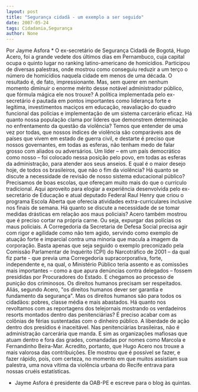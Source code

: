 ```yaml
---
layout: post
title: "Segurança cidadã - um exemplo a ser seguido"
date: 2007-05-24
tags: Cidadania,Segurança
author: None
---
```

Por Jayme Asfora *
O ex-secret&aacute;rio de Seguran&ccedil;a Cidad&atilde; de Bogot&aacute;, Hugo Acero, foi a grande vedete dos &uacute;ltimos dias em Pernambuco, cuja capital ocupa o quinto lugar no ranking latino-americano de homic&iacute;dios. Participou de diversas palestras, onde mostrou como conseguiu reduzir a um ter&ccedil;o o n&uacute;mero de homic&iacute;dios naquela cidade em menos de uma d&eacute;cada. O resultado &eacute;, de fato, impressionante. Mas, sem querer em nenhum momento diminuir o enorme m&eacute;rito desse not&aacute;vel administrador p&uacute;blico, que f&oacute;rmula m&aacute;gica ele nos trouxe? 
A pol&iacute;tica implementada pelo ex-secret&aacute;rio &eacute; pautada em pontos importantes como lideran&ccedil;a forte e leg&iacute;tima, investimentos maci&ccedil;os em educa&ccedil;&atilde;o, reavalia&ccedil;&atilde;o do quadro funcional das pol&iacute;cias e implementa&ccedil;&atilde;o de um sistema carcer&aacute;rio eficaz.
H&aacute; quanto nossa popula&ccedil;&atilde;o clama por l&iacute;deres que demonstrem determina&ccedil;&atilde;o no enfrentamento da quest&atilde;o da viol&ecirc;ncia? Temos que entender de uma vez por todas, que nossos &iacute;ndices de viol&ecirc;ncia s&atilde;o compar&aacute;veis aos de pa&iacute;ses que vivem em estado de guerra civil, e destarte &eacute; preciso que nossos governantes, em todas as esferas, n&atilde;o tenham medo de falar grosso com aliados ou advers&aacute;rios. Um l&iacute;der &ndash; em um pa&iacute;s democr&aacute;tico como nosso &ndash; foi colocado nessa posi&ccedil;&atilde;o pelo povo, em todas as esferas da administra&ccedil;&atilde;o, para atender aos seus anseios. E qual &eacute; o maior desejo hoje, de todos os brasileiros, que n&atilde;o o fim da viol&ecirc;ncia? 
H&aacute; quanto se discute a necessidade de revis&atilde;o de nosso sistema educacional p&uacute;blico? Precisamos de boas escolas, que ofere&ccedil;am muito mais do que o curr&iacute;culo tradicional. Aqui aproveito para elogiar a experi&ecirc;ncia desenvolvida pelo ex-secret&aacute;rio de Educa&ccedil;&atilde;o e atual deputado Federal Raul Henry que criou o programa Escola Aberta que oferecia atividades extra-curriculares inclusive nos finais de semana.
H&aacute; quanto se discute a necessidade de se tomar medidas dr&aacute;sticas em rela&ccedil;&atilde;o aos maus policiais? Acero tamb&eacute;m mostrou que &eacute; preciso cortar na pr&oacute;pria carne. Ou seja, expurgar das pol&iacute;cias os maus policiais. A Corregedoria da Secretaria de Defesa Social precisa agir com rigor e agilidade como n&atilde;o tem agido, servindo como exemplo de atua&ccedil;&atilde;o forte e imparcial contra uma minoria que macula a imagem da corpora&ccedil;&atilde;o. Basta apenas que seja seguido o exemplo preconizado pela Comiss&atilde;o Parlamentar de Inqu&eacute;rito (CPI) do Narcotr&aacute;fico de 2001 &ndash; da qual fiz parte - que previa uma Corregedoria supracorporativa, forte, independente e, na qual, o Minist&eacute;rio P&uacute;blico teria assento e as comiss&otilde;es mais importantes &ndash; como a que apura den&uacute;ncias contra delegados &ndash; fossem presididas por Procuradores do Estado. 
E chegamos ao processo de puni&ccedil;&atilde;o dos criminosos. Os direitos humanos precisam ser respeitados. Ali&aacute;s, segundo Acero, &quot;os direitos humanos dever ser garantia e fundamento da seguran&ccedil;a&quot;. Mas os direitos humanos s&atilde;o para todos os cidad&atilde;os: pobres, classe m&eacute;dia e mais abastados. H&aacute; quanto nos revoltamos com as reportagens dos telejornais mostrando os verdadeiros resorts montados dentro das penitenci&aacute;rias? &Eacute; preciso acabar com as col&ocirc;nias de f&eacute;rias sustentadas com o dinheiro p&uacute;blico. A liberdade de a&ccedil;&atilde;o dentro dos pres&iacute;dios &eacute; inaceit&aacute;vel. Nas penitenci&aacute;rias brasileiras, n&atilde;o &eacute; administra&ccedil;&atilde;o carcer&aacute;ria que manda. E sim as organiza&ccedil;&otilde;es mafiosas que atuam dentro e fora das grades, comandadas por nomes como Marcola e Fernandinho Beira-Mar.
Acredito, portanto, que Hugo Acero nos trouxe a mais valorosa das contribui&ccedil;&otilde;es. Ele mostrou que &eacute; poss&iacute;vel se fazer, e fazer r&aacute;pido, pois, com certeza, no momento em que muitos assistiam sua palestra, uma nova v&iacute;tima da viol&ecirc;ncia urbana do Recife entrava para nossas cru&eacute;is estat&iacute;sticas.
* Jayme Asfora &eacute; presidente da OAB-PE e escreve para o blog &agrave;s quintas. 